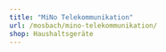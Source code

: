 ```yaml
---
title: "MiNo Telekommunikation"
url: /mosbach/mino-telekommunikation/
shop: Haushaltsgeräte
---
```

